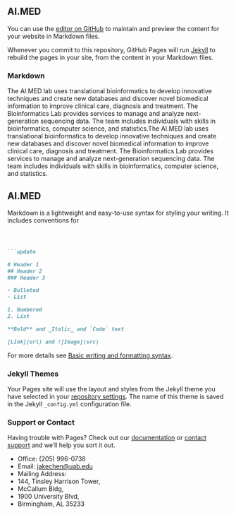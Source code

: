 ## AI.MED

You can use the [editor on GitHub](https://github.com/aimed-uab/aimed-uab.github.io/edit/main/README.md) to maintain and preview the content for your website in Markdown files.

Whenever you commit to this repository, GitHub Pages will run [Jekyll](https://jekyllrb.com/) to rebuild the pages in your site, from the content in your Markdown files.

### Markdown
The AI.MED lab uses translational bioinformatics to develop innovative techniques and create new databases and discover novel biomedical information to improve clinical care, diagnosis and treatment. The Bioinformatics Lab provides services to manage and analyze next-generation sequencing data. The team includes individuals with skills in bioinformatics, computer science, and statistics.The AI.MED lab uses translational bioinformatics to develop innovative techniques and create new databases and discover novel biomedical information to improve clinical care, diagnosis and treatment. The Bioinformatics Lab provides services to manage and analyze next-generation sequencing data. The team includes individuals with skills in bioinformatics, computer science, and statistics.

## AI.MED
Markdown is a lightweight and easy-to-use syntax for styling your writing. It includes conventions for

```markdown



```update

# Header 1
## Header 2
### Header 3

- Bulleted
- List

1. Numbered
2. List

**Bold** and _Italic_ and `Code` text

[Link](url) and ![Image](src)
```

For more details see [Basic writing and formatting syntax](https://docs.github.com/en/github/writing-on-github/getting-started-with-writing-and-formatting-on-github/basic-writing-and-formatting-syntax).


### Jekyll Themes

Your Pages site will use the layout and styles from the Jekyll theme you have selected in your [repository settings](https://github.com/aimed-uab/aimed-uab.github.io/settings/pages). The name of this theme is saved in the Jekyll `_config.yml` configuration file.

### Support or Contact

Having trouble with Pages? Check out our [documentation](https://docs.github.com/categories/github-pages-basics/) or [contact support](https://support.github.com/contact) and we’ll help you sort it out.


- Office: (205) 996-0738
- Email: jakechen@uab.edu 
- Mailing Address:
- 144, Tinsley Harrison Tower, 
- McCallum Bldg, 
- 1900 University Blvd, 
- Birmingham, AL 35233

